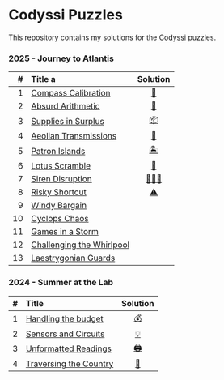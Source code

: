 # Codyssi Puzzles

This repository contains my solutions for the [Codyssi](https://www.codyssi.com/home_page) puzzles.

### 2025 - Journey to Atlantis
| # | Title                                                                       a | Solution                                                                                        |
|--:|:----------------------------------------------------------------------------|:----------------------------------------------------------------------------------------------: |
| 1 | [Compass Calibration          ](https://www.codyssi.com/view_problem_5?)    | [🧭](https://github.com/baptistecottier/other_puzzles/blob/main/puzzles/codyssi/events/year_2025/day_01/solver_01.py) | 
| 2 | [Absurd Arithmetic            ](https://www.codyssi.com/view_problem_6?)    | [🧮](https://github.com/baptistecottier/other_puzzles/blob/main/puzzles/codyssi/events/year_2025/day_02/solver_02.py) | 
| 3 | [Supplies in Surplus          ](https://www.codyssi.com/view_problem_7?)    | [📦](https://github.com/baptistecottier/other_puzzles/blob/main/puzzles/codyssi/events/year_2025/day_03/solver_03.py) | 
| 4 | [Aeolian Transmissions        ](https://www.codyssi.com/view_problem_8?)    | [📡](https://github.com/baptistecottier/other_puzzles/blob/main/puzzles/codyssi/events/year_2025/day_04/solver_04.py) | 
| 5 | [Patron Islands               ](https://www.codyssi.com/view_problem_9?)    | [🏝️](https://github.com/baptistecottier/other_puzzles/blob/main/puzzles/codyssi/events/year_2025/day_05/solver_05.py) | 
| 6 | [Lotus Scramble               ](https://www.codyssi.com/view_problem_10?)   | [🪷](https://github.com/baptistecottier/other_puzzles/blob/main/puzzles/codyssi/events/year_2025/day_06/solver_06.py) | 
| 7 | [Siren Disruption             ](https://www.codyssi.com/view_problem_11?)   | [🧜🏻‍♀️](https://github.com/baptistecottier/other_puzzles/blob/main/puzzles/codyssi/events/year_2025/day_07/solver_07.py) | 
| 8 | [Risky Shortcut               ](https://www.codyssi.com/view_problem_12?)   | [⚠️](https://github.com/baptistecottier/other_puzzles/blob/main/puzzles/codyssi/events/year_2025/day_08/solver_08.py) | 
| 9 | [Windy Bargain                ](https://www.codyssi.com/view_problem_13?)
| 10 | [Cyclops Chaos               ](https://www.codyssi.com/view_problem_14?)
| 11 | [Games in a Storm            ](https://www.codyssi.com/view_problem_15?)
| 12 | [Challenging the Whirlpool   ](https://www.codyssi.com/view_problem_16?)
| 13 | [Laestrygonian Guards        ](https://www.codyssi.com/view_problem_17?)


### 2024 - Summer at the Lab
| # | Title                                                                   | Solution                                                                                                              |
|--:|:------------------------------------------------------------------------|:----------------------------------------------------------------------------------------------:                       |
| 1 | [Handling the budget      ](https://www.codyssi.com/view_problem_1?)    | [💰](https://github.com/baptistecottier/other_puzzles/blob/main/puzzles/codyssi/events/year_2024/day_01/solver_01.py) |
| 2 | [Sensors and Circuits     ](https://www.codyssi.com/view_problem_2?)    | [💡](https://github.com/baptistecottier/other_puzzles/blob/main/puzzles/codyssi/events/year_2024/day_02/solver_02.py) |
| 3 | [Unformatted Readings     ](https://www.codyssi.com/view_problem_3?)    | [🖨️](https://github.com/baptistecottier/other_puzzles/blob/main/puzzles/codyssi/events/year_2024/day_03/solver_03.py) |
| 4 | [Traversing the Country   ](https://www.codyssi.com/view_problem_4?)    | [🎒](https://github.com/baptistecottier/other_puzzles/blob/main/puzzles/codyssi/events/year_2024/day_04/solver_04.py) |
